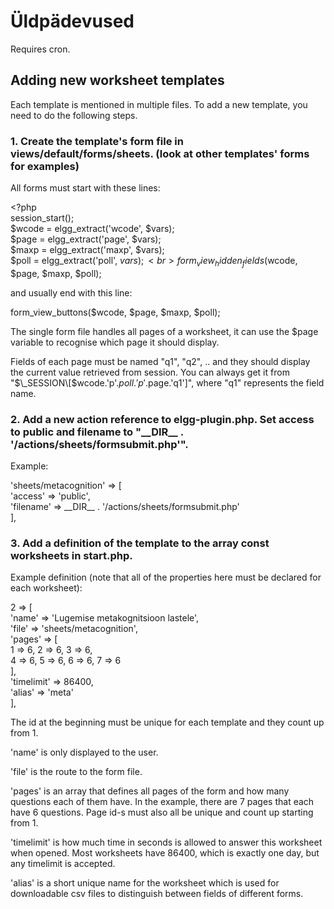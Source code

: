 # Üldpädevused

Requires cron.

## Adding new worksheet templates



Each template is mentioned in multiple files. To add a new template, you need to do the following steps.


### 1. Create the template's form file in views/default/forms/sheets. (look at other templates' forms for examples)


All forms must start with these lines:

\<?php<br>
session_start();<br>
$wcode = elgg_extract('wcode', $vars);<br>
$page = elgg_extract('page', $vars);<br>
$maxp = elgg_extract('maxp', $vars);<br>
$poll = elgg_extract('poll', $vars);<br>
form_view_hidden_fields($wcode, $page, $maxp, $poll);<br>

and usually end with this line:

form_view_buttons($wcode, $page, $maxp, $poll);<br>


The single form file handles all pages of a worksheet, it can use the $page variable to recognise which page it should display.

Fields of each page must be named "q1", "q2", .. and they should display the current value retrieved from session. You can always get it from "$\_SESSION\[$wcode.'p'.$poll.'p'.$page.'q1'\]", where "q1" represents the field name.


### 2. Add a new action reference to elgg-plugin.php. Set access to public and filename to "\_\_DIR\_\_ . '/actions/sheets/formsubmit.php'".


Example:

'sheets/metacognition' => \[<br>
  'access' => 'public',<br>
  'filename' => \_\_DIR\_\_ . '/actions/sheets/formsubmit.php'<br>
\],<br>


### 3. Add a definition of the template to the array const worksheets in start.php.


Example definition (note that all of the properties here must be declared for each worksheet):

2 => \[<br>
    'name' => 'Lugemise metakognitsioon lastele',<br>
    'file' => 'sheets/metacognition',<br>
    'pages' => \[<br>
      1 => 6, 2 => 6, 3 => 6,<br>
      4 => 6, 5 => 6, 6 => 6, 7 => 6<br>
    \],<br>
    'timelimit' => 86400,<br>
    'alias' => 'meta'<br>
  \],<br>
  
  The id at the beginning must be unique for each template and they count up from 1.
  
  'name' is only displayed to the user.
  
  'file' is the route to the form file.
  
  'pages' is an array that defines all pages of the form and how many questions each of them have. In the example, there are 7 pages that each have 6 questions. Page id-s must also all be unique and count up starting from 1.
  
  'timelimit' is how much time in seconds is allowed to answer this worksheet when opened. Most worksheets have 86400, which is exactly one day, but any timelimit is accepted.
  
  'alias' is a short unique name for the worksheet which is used for downloadable csv files to distinguish between fields of different forms.
